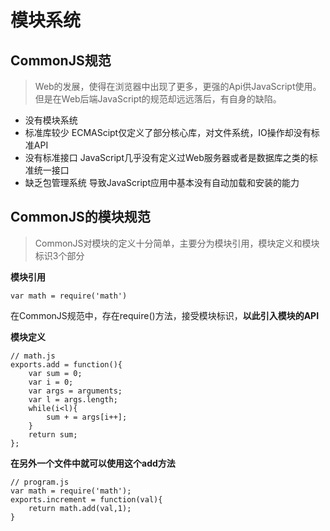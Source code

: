 # 模块系统
## CommonJS规范
> Web的发展，使得在浏览器中出现了更多，更强的Api供JavaScript使用。但是在Web后端JavaScript的规范却远远落后，有自身的缺陷。
- 没有模块系统
- 标准库较少
  ECMAScipt仅定义了部分核心库，对文件系统，IO操作却没有标准API
- 没有标准接口
  JavaScript几乎没有定义过Web服务器或者是数据库之类的标准统一接口
- 缺乏包管理系统
  导致JavaScript应用中基本没有自动加载和安装的能力

## CommonJS的模块规范
> CommonJS对模块的定义十分简单，主要分为模块引用，模块定义和模块标识3个部分

**模块引用**

```var math = require('math')```

在CommonJS规范中，存在require()方法，接受模块标识，**以此引入模块的API**

**模块定义**

```
// math.js
exports.add = function(){
    var sum = 0;
    var i = 0;
    var args = arguments;
    var l = args.length;
    while(i<l){
        sum + = args[i++];
    }
    return sum;
};

```

**在另外一个文件中就可以使用这个add方法**

```
// program.js
var math = require('math');
exports.increment = function(val){
    return math.add(val,1);
}
```